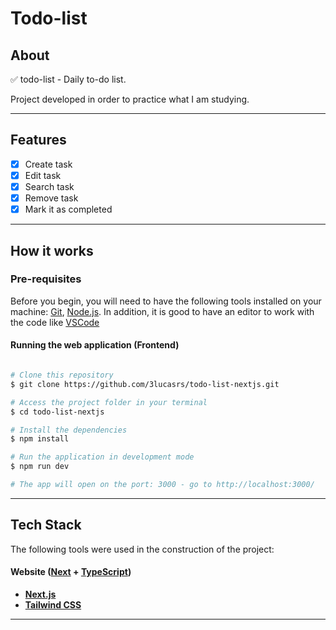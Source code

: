 # Todo-list
## About

✅ todo-list - Daily to-do list.

Project developed in order to practice what I am studying.

---

## Features

- [x] Create task
- [x] Edit task
- [x] Search task
- [x] Remove task
- [x] Mark it as completed

---

## How it works

### Pre-requisites

Before you begin, you will need to have the following tools installed on your machine:
[Git](https://git-scm.com), [Node.js](https://nodejs.org/en/).
In addition, it is good to have an editor to work with the code like [VSCode](https://code.visualstudio.com/)

#### Running the web application (Frontend)

```bash

# Clone this repository
$ git clone https://github.com/3lucasrs/todo-list-nextjs.git

# Access the project folder in your terminal
$ cd todo-list-nextjs

# Install the dependencies
$ npm install

# Run the application in development mode
$ npm run dev

# The app will open on the port: 3000 - go to http://localhost:3000/

```

---

## Tech Stack

The following tools were used in the construction of the project:

#### **Website**  ([Next](https://nextjs.org/)  +  [TypeScript](https://www.typescriptlang.org/))

- **[Next.js](https://nextjs.org/)**
- **[Tailwind CSS](https://tailwindcss.com/)**
- ---

